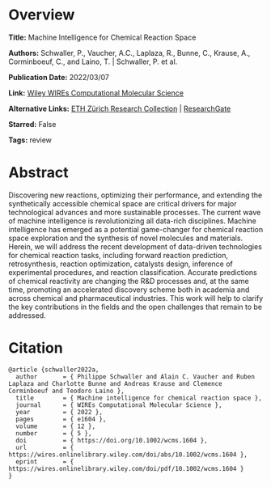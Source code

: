 # Overview
**Title:**
Machine Intelligence for Chemical Reaction Space

**Authors:**
Schwaller, P., Vaucher, A.C., Laplaza, R., Bunne, C., Krause, A., Corminboeuf, C., and Laino, T. |
Schwaller, P. et al.

**Publication Date:**
2022/03/07

**Link:**
[Wiley WIREs Computational Molecular Science](https://wires.onlinelibrary.wiley.com/doi/10.1002/wcms.1604)

**Alternative Links:**
[ETH Zürich Research Collection](https://www.research-collection.ethz.ch/entities/publication/8621f064-60d7-4e61-b313-60bd072fbdc8) |
[ResearchGate](https://www.researchgate.net/publication/359084047_Machine_intelligence_for_chemical_reaction_space)

**Starred:**
False

**Tags:**
review


# Abstract
Discovering new reactions, optimizing their performance, and extending the synthetically accessible chemical space are critical drivers for major technological advances and more sustainable processes.
The current wave of machine intelligence is revolutionizing all data-rich disciplines.
Machine intelligence has emerged as a potential game-changer for chemical reaction space exploration and the synthesis of novel molecules and materials.
Herein, we will address the recent development of data-driven technologies for chemical reaction tasks, including forward reaction prediction, retrosynthesis, reaction optimization, catalysts design, inference of experimental procedures, and reaction classification.
Accurate predictions of chemical reactivity are changing the R&D processes and, at the same time, promoting an accelerated discovery scheme both in academia and across chemical and pharmaceutical industries.
This work will help to clarify the key contributions in the fields and the open challenges that remain to be addressed.


# Citation
```
@article {schwaller2022a,
  author       = { Philippe Schwaller and Alain C. Vaucher and Ruben Laplaza and Charlotte Bunne and Andreas Krause and Clemence Corminboeuf and Teodoro Laino },
  title        = { Machine intelligence for chemical reaction space },
  journal      = { WIREs Computational Molecular Science },
  year         = { 2022 },
  pages        = { e1604 },
  volume       = { 12 },
  number       = { 5 },
  doi          = { https://doi.org/10.1002/wcms.1604 },
  url          = { https://wires.onlinelibrary.wiley.com/doi/abs/10.1002/wcms.1604 },
  eprint       = { https://wires.onlinelibrary.wiley.com/doi/pdf/10.1002/wcms.1604 }
}
```
